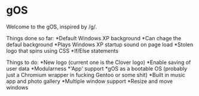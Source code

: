# gOS
Welcome to the gOS, inspired by /g/.

Things done so far:
  *Default Windows XP background
  *Can chage the defaul background
  *Plays Windows XP startup sound on page load
  *Stolen logo that spins using CSS
  *If/Else statements

Things to do:
  *New logo (current one is the Clover logo)
  *Enable saving of user data
  *Modularness
    *'App' support
  *gOS as a bootable OS (probably just a Chromium wrapper in fucking Gentoo or some shit)
  *Built in music app and photo gallery
  *Multiple window support
  *Resize and move windows
